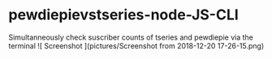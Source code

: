# pewdiepievstseries-node-JS-CLI
Simultanneously check suscriber counts of tseries and pewdiepie via the terminal
![ Screenshot ](pictures/Screenshot from 2018-12-20 17-26-15.png)
